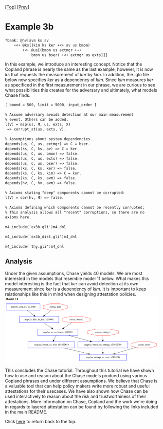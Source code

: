 \[[Top](../README.md)\] \[[Prev](../ex3/ex3.md)\]

# Example 3b

```
*bank: @hv[avm ks av
	+<+ @ks[(kim ks ker +<+ av us bmon)
		+<+ @us[(bmon us extmgr +~+ 
			bmon us bser) +<+ extmgr us exts]]]
```  
In this example, we introduce an interesting concept. Notice that the 
Copland phrase is nearly the  same as the last example, however, it is now 
*ks* that requests the measurement of *ker* by *kim*. In addition, the .gln file below 
now specifies *ker* as a dependency of *kim*. Since *kim* measures *ker* as specificed in the first 
measurement in our phrase, we are curious to see what possibilities this 
creates for the adversary and ultimately, what models Chase finds.    
```
[ bound = 500, limit = 5000, input_order ]

% Assume adversary avoids detection at our main measurement
% event. Others can be added.
l(V) = msp(us, M, us, exts, X)
 => corrupt_at(us, exts, V).

% Assumptions about system dependencies.
depends(us, C, us, extmgr) => C = bser.
depends(ks, C, ks, av) => C = ker.
depends(us, C, us, bmon) => false.
depends(us, C, us, exts) => false.
depends(us, C, us, bser) => false.
depends(ks, C, ks, ker) => false.
depends(ks, C, ks, kim) => C = ker.
depends(ks, C, ks, avm) => false.
depends(hv, C, hv, avm) => false.

% Axioms stating "deep" components cannot be corrupted:
l(V) = cor(hv, M) => false.

% Axioms defining which components cannot be recently corrupted:
% This analysis allows all "recent" corruptions, so there are no axioms here.

m4_include(`ex3b.gli')m4_dnl

m4_include(`ex3b_dist.gli')m4_dnl

m4_include(`thy.gli')m4_dnl
```

## Analysis
Under the given assumptions, Chase yields 40 models. We are most interested 
in the models that resemble model 11 below. What makes this model interesting 
is the fact that *ker* can avoid detection at its own measurement since *ker* is 
a dependency of *kim*. It is important to keep relationships like this in 
mind when designing attestation policies.   
<img src="ex3b_model11.png">  

This concludes the Chase tutorial. Throughout this tutorial we have 
shown how to use and reason about the Chase models produed using various 
Copland phrases and under different assumptions. We believe that Chase is a 
valuable tool that can help policy makers write more robust and useful
attestations for their usecases. We have also shown how Chase can be used 
interactively to reason about the risk and trustworthiness of their 
attestations. More information on Chase, 
Copland and the work we're doing in regards to layered attestation can 
be found by following the links included in the main README.  
  
Click [here](../README.md) to return back to the top.
